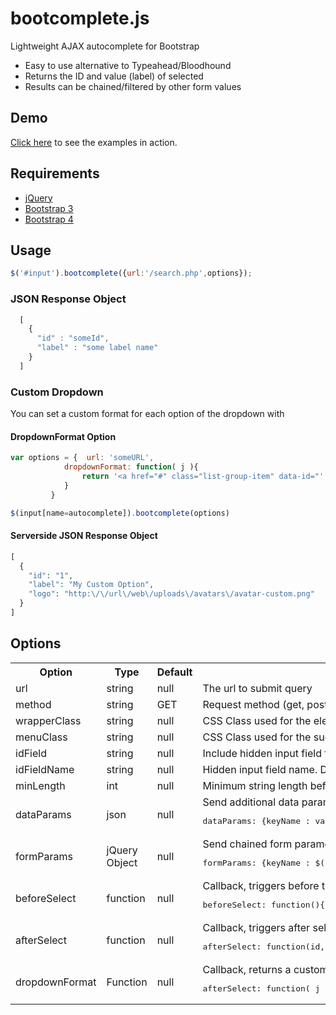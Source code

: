 # bootcomplete.js
Lightweight AJAX autocomplete for Bootstrap

* Easy to use alternative to Typeahead/Bloodhound
* Returns the ID and value (label) of selected
* Results can be chained/filtered by other form values

## Demo

[Click here](http://getwebhelp.com/bootcomplete/) to see the examples in action.

## Requirements

* [jQuery](https://jquery.com/download/)
* [Bootstrap 3](http://getbootstrap.com/)
* [Bootstrap 4](http://getbootstrap.com/)

## Usage

```javascript
$('#input').bootcomplete({url:'/search.php',options});
```

### JSON Response Object
```javascript
  [
    {
      "id" : "someId",
      "label" : "some label name"
    }
  ]
```

### Custom Dropdown
You can set a custom format for each option of the dropdown with 

#### DropdownFormat Option
```javascript
var options = {  url: 'someURL',
            dropdownFormat: function( j ){
                return '<a href="#" class="list-group-item" data-id="' + j.id + '"> <img src="'+ j.logo +'" width="50px" height="50px"/> ' +  j.label +'</a>'
            }
         }

$(input[name=autocomplete]).bootcomplete(options)
```

#### Serverside JSON Response Object
```php
[
  { 
    "id": "1",
    "label": "My Custom Option",
    "logo": "http:\/\/url\/web\/uploads\/avatars\/avatar-custom.png"
  }
]
```

## Options
<table>
<tr>
<th>Option</th>
<th>Type</th>
<th>Default</th>
<th>Description</th>
</tr>
<tr>
<td>url</td>
<td>string</td>
<td>null</td>
<td>The url to submit query</td>
</tr>
<tr>
<td>method</td>
<td>string</td>
<td>GET</td>
<td>Request method (get, post)</td>
</tr>
<tr>
<td>wrapperClass</td>
<td>string</td>
<td>null</td>
<td>CSS Class used for the element wrapper</td>
</tr>
<tr>
<td>menuClass</td>
<td>string</td>
<td>null</td>
<td>CSS Class used for the suggestions menu</td>
</tr>
<tr>
<td>idField</td>
<td>string</td>
<td>null</td>
<td>Include hidden input field for selected option id (true,false) Default: true</td>
</tr>
<tr>
<td>idFieldName</td>
<td>string</td>
<td>null</td>
<td>Hidden input field name. Default: elementName_id</td>
</tr>
<tr>
<td>minLength</td>
<td>int</td>
<td>null</td>
<td>Minimum string length before sending query request</td>
</tr>
<tr>
<td>dataParams</td>
<td>json</td>
<td>null</td>
<td>Send additional data parameters with request. Usage: <pre>dataParams: {keyName : value}</pre></td>
</tr>
<tr>
<td>formParams</td>
<td>jQuery Object</td>
<td>null</td>
<td>Send chained form parameters with request. Usage: <pre>formParams: {keyName : $('#formElement')}</pre></td>
</tr>
<tr>
<td>beforeSelect</td>
<td>function</td>
<td>null</td>
<td>Callback, triggers before the population of dropdown list. Usage: <pre>beforeSelect: function(){ alert('try me') }</pre></td>
</tr>
<tr>
<td>afterSelect</td>
<td>function</td>
<td>null</td>
<td>Callback, triggers after select an option from the dropdown list. Usage: <pre>afterSelect: function(id, value) { alert('try me after') }</pre></td>
</tr>
<tr>
<td>dropdownFormat</td>
<td>Function</td>
<td>null</td>
<td>Callback, returns a custom format for the dropdown list. Usage: <pre>afterSelect: function( j ) { return '<a data-id="'+ j.id +'" class="my-custom-option">'+ j.label + ' - ' + j.someExtraTextFromTheServerJSON +'</a>' }</td>
</tr>
</table>

